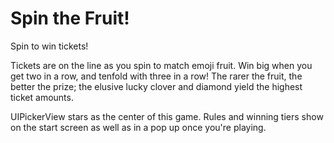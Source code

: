 # Spin the Fruit!

Spin to win tickets!

Tickets are on the line as you spin to match emoji fruit.  Win big when you get two in a row, and tenfold with three in a row!  The rarer the fruit, the better the prize; the elusive lucky clover and diamond yield the highest ticket amounts.

UIPickerView stars as the center of this game.  Rules and winning tiers show on the start screen as well as in a pop up once you're playing.
